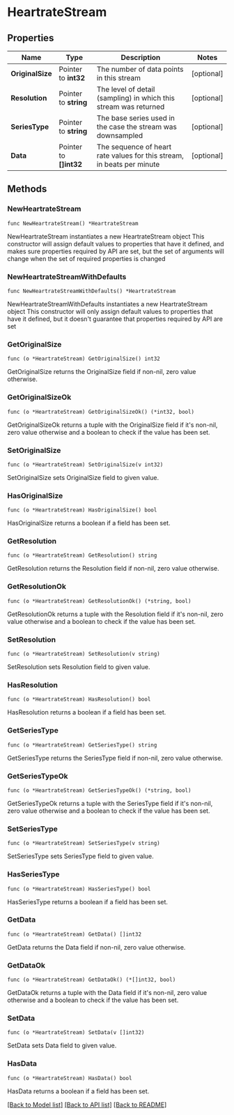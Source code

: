 # HeartrateStream

## Properties

Name | Type | Description | Notes
------------ | ------------- | ------------- | -------------
**OriginalSize** | Pointer to **int32** | The number of data points in this stream | [optional] 
**Resolution** | Pointer to **string** | The level of detail (sampling) in which this stream was returned | [optional] 
**SeriesType** | Pointer to **string** | The base series used in the case the stream was downsampled | [optional] 
**Data** | Pointer to **[]int32** | The sequence of heart rate values for this stream, in beats per minute | [optional] 

## Methods

### NewHeartrateStream

`func NewHeartrateStream() *HeartrateStream`

NewHeartrateStream instantiates a new HeartrateStream object
This constructor will assign default values to properties that have it defined,
and makes sure properties required by API are set, but the set of arguments
will change when the set of required properties is changed

### NewHeartrateStreamWithDefaults

`func NewHeartrateStreamWithDefaults() *HeartrateStream`

NewHeartrateStreamWithDefaults instantiates a new HeartrateStream object
This constructor will only assign default values to properties that have it defined,
but it doesn't guarantee that properties required by API are set

### GetOriginalSize

`func (o *HeartrateStream) GetOriginalSize() int32`

GetOriginalSize returns the OriginalSize field if non-nil, zero value otherwise.

### GetOriginalSizeOk

`func (o *HeartrateStream) GetOriginalSizeOk() (*int32, bool)`

GetOriginalSizeOk returns a tuple with the OriginalSize field if it's non-nil, zero value otherwise
and a boolean to check if the value has been set.

### SetOriginalSize

`func (o *HeartrateStream) SetOriginalSize(v int32)`

SetOriginalSize sets OriginalSize field to given value.

### HasOriginalSize

`func (o *HeartrateStream) HasOriginalSize() bool`

HasOriginalSize returns a boolean if a field has been set.

### GetResolution

`func (o *HeartrateStream) GetResolution() string`

GetResolution returns the Resolution field if non-nil, zero value otherwise.

### GetResolutionOk

`func (o *HeartrateStream) GetResolutionOk() (*string, bool)`

GetResolutionOk returns a tuple with the Resolution field if it's non-nil, zero value otherwise
and a boolean to check if the value has been set.

### SetResolution

`func (o *HeartrateStream) SetResolution(v string)`

SetResolution sets Resolution field to given value.

### HasResolution

`func (o *HeartrateStream) HasResolution() bool`

HasResolution returns a boolean if a field has been set.

### GetSeriesType

`func (o *HeartrateStream) GetSeriesType() string`

GetSeriesType returns the SeriesType field if non-nil, zero value otherwise.

### GetSeriesTypeOk

`func (o *HeartrateStream) GetSeriesTypeOk() (*string, bool)`

GetSeriesTypeOk returns a tuple with the SeriesType field if it's non-nil, zero value otherwise
and a boolean to check if the value has been set.

### SetSeriesType

`func (o *HeartrateStream) SetSeriesType(v string)`

SetSeriesType sets SeriesType field to given value.

### HasSeriesType

`func (o *HeartrateStream) HasSeriesType() bool`

HasSeriesType returns a boolean if a field has been set.

### GetData

`func (o *HeartrateStream) GetData() []int32`

GetData returns the Data field if non-nil, zero value otherwise.

### GetDataOk

`func (o *HeartrateStream) GetDataOk() (*[]int32, bool)`

GetDataOk returns a tuple with the Data field if it's non-nil, zero value otherwise
and a boolean to check if the value has been set.

### SetData

`func (o *HeartrateStream) SetData(v []int32)`

SetData sets Data field to given value.

### HasData

`func (o *HeartrateStream) HasData() bool`

HasData returns a boolean if a field has been set.


[[Back to Model list]](../README.md#documentation-for-models) [[Back to API list]](../README.md#documentation-for-api-endpoints) [[Back to README]](../README.md)


